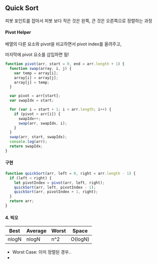 ## Quick Sort

피봇 포인트를 잡아서 피봇 보다 작은 것은 왼쪽, 큰 것은 오른쪽으로 정렬하는 과정



#### Pivot Helper

배열의 다른 요소와 pivot을 비교하면서 pivot index를 올려주고,

마지막에 pivot 요소를 삽입하면 됨!

```javascript
function pivot(arr, start = 0, end = arr.length + 1) {
  function swap(array, i, j) {
    var temp = array[i];
    array[i] = array[j];
    array[j] = temp;
  }

  var pivot = arr[start];
  var swapIdx = start;

  for (var i = start + 1; i < arr.length; i++) {
    if (pivot > arr[i]) {
      swapIdx++;
      swap(arr, swapIdx, i);
    }
  }
  swap(arr, start, swapIdx);
  console.log(arr);
  return swapIdx;
}
```



#### 구현

```javascript
function quickSort(arr, left = 0, right = arr.length - 1) {
  if (left < right) {
    let pivotIndex = pivot(arr, left, right);
    quickSort(arr, left, pivotIndex - 1);
    quickSort(arr, pivotIndex + 1, right);
  }
  return arr;
}
```



#### 4. 빅오

| Best  | Average | Worst | Space   |
| ----- | ------- | ----- | ------- |
| nlogN | nlogN   | n^2   | O(logN) |

* Worst Case: 이미 정렬된 경우..
* 
